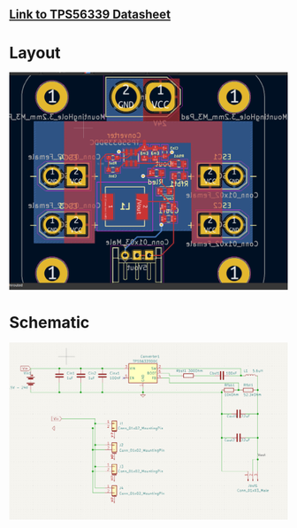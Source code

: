 ## [Link to TPS56339 Datasheet](https://www.ti.com/lit/gpn/tps56339)

# Layout
![alt text](https://github.com/NMMallick/pdb/blob/main/pdb_layout.png)


# Schematic
![alt_text](https://github.com/NMMallick/pdb/blob/main/pdb_schm.png)
